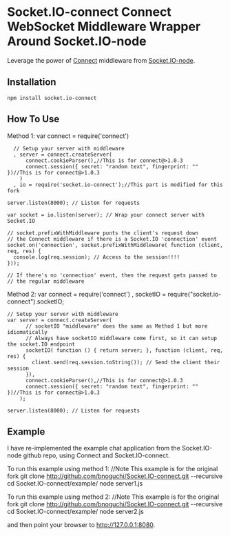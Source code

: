 Socket.IO-connect Connect WebSocket Middleware Wrapper Around Socket.IO-node
============================================================================
Leverage the power of [Connect](http://github.com/senchalabs/Connect) middleware from [Socket.IO-node](http://github.com/LearnBoost/Socket.IO-node).

## Installation
    npm install socket.io-connect

## How To Use
Method 1:
    var connect = require('connect')

      // Setup your server with middleware
      , server = connect.createServer(
          connect.cookieParser(),//This is for connect@>1.0.3
          connect.session({ secret: "random text", fingerprint: "" })//This is for connect@>1.0.3
        )
      , io = require('socket.io-connect');//This part is modified for this fork

    server.listen(8000); // Listen for requests

    var socket = io.listen(server); // Wrap your connect server with Socket.IO

    // socket.prefixWithMiddleware punts the client's request down
    // the Connect middleware if there is a Socket.IO 'connection' event
    socket.on('connection', socket.prefixWithMiddleware( function (client, req, res) {
      console.log(req.session); // Access to the session!!!!
    }));

    // If there's no 'connection' event, then the request gets passed to
    // the regular middleware

Method 2:
    var connect = require('connect')
      , socketIO = require("socket.io-connect").socketIO;

    // Setup your server with middleware
    var server = connect.createServer(
          // socketIO "middleware" does the same as Method 1 but more idiomatically
          // Always have socketIO middleware come first, so it can setup the socket.IO endpoint
          socketIO( function () { return server; }, function (client, req, res) {
            client.send(req.session.toString()); // Send the client their session
          }),
          connect.cookieParser(),//This is for connect@>1.0.3
          connect.session({ secret: "random text", fingerprint: "" })//This is for connect@>1.0.3
        );

    server.listen(8000); // Listen for requests

## Example
I have re-implemented the example chat application from the Socket.IO-node github repo, using Connect and Socket.IO-connect.

To run this example using method 1: //Note This example is for the original fork
	git clone http://github.com/bnoguchi/Socket.IO-connect.git --recursive
	cd Socket.IO-connect/example/
	node server1.js

To run this example using method 2: //Note This example is for the original fork
	git clone http://github.com/bnoguchi/Socket.IO-connect.git --recursive
	cd Socket.IO-connect/example/
	node server2.js

and then point your browser to http://127.0.0.1:8080.
